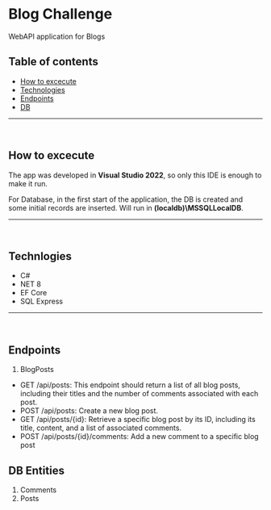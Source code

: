 # Blog Challenge
WebAPI application for Blogs

## Table of contents
* [How to excecute](#How-to-excecute)
* [Technologies](#Technologies)
* [Endpoints](#Endpoints)
* [DB](#DB)
 
***
<br />


## How to excecute

The app was developed in **Visual Studio 2022**, so only this IDE is enough to make it run.

For Database, in the first start of the application, the DB is created and some initial records are inserted. Will run in **(localdb)\MSSQLLocalDB**.

***
<br />

## Technlogies
* C#
* NET 8
* EF Core
* SQL Express
***
<br />

## Endpoints

1. BlogPosts
  * GET /api/posts: This endpoint should return a list of all blog posts, including their titles and the number of comments associated with each post.
  * POST /api/posts: Create a new blog post.
  * GET /api/posts/{id}: Retrieve a specific blog post by its ID, including its title, content, and a list of associated comments.
  * POST /api/posts/{id}/comments: Add a new comment to a specific blog post


## DB Entities

1. Comments 
2. Posts 
	
	






